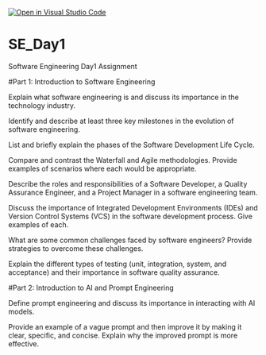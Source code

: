 [![Open in Visual Studio Code](https://classroom.github.com/assets/open-in-vscode-2e0aaae1b6195c2367325f4f02e2d04e9abb55f0b24a779b69b11b9e10269abc.svg)](https://classroom.github.com/online_ide?assignment_repo_id=15568306&assignment_repo_type=AssignmentRepo)
# SE_Day1
Software Engineering Day1 Assignment

#Part 1: Introduction to Software Engineering

Explain what software engineering is and discuss its importance in the technology industry.


Identify and describe at least three key milestones in the evolution of software engineering.


List and briefly explain the phases of the Software Development Life Cycle.


Compare and contrast the Waterfall and Agile methodologies. Provide examples of scenarios where each would be appropriate.


Describe the roles and responsibilities of a Software Developer, a Quality Assurance Engineer, and a Project Manager in a software engineering team.


Discuss the importance of Integrated Development Environments (IDEs) and Version Control Systems (VCS) in the software development process. Give examples of each.


What are some common challenges faced by software engineers? Provide strategies to overcome these challenges.


Explain the different types of testing (unit, integration, system, and acceptance) and their importance in software quality assurance.


#Part 2: Introduction to AI and Prompt Engineering


Define prompt engineering and discuss its importance in interacting with AI models.


Provide an example of a vague prompt and then improve it by making it clear, specific, and concise. Explain why the improved prompt is more effective.
